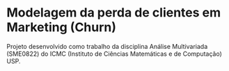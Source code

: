 # Modelagem da perda de clientes em Marketing (Churn)

Projeto desenvolvido como trabalho da disciplina Análise Multivariada (SME0822) do ICMC (Instituto de Ciências Matemáticas e de Computação) USP.

